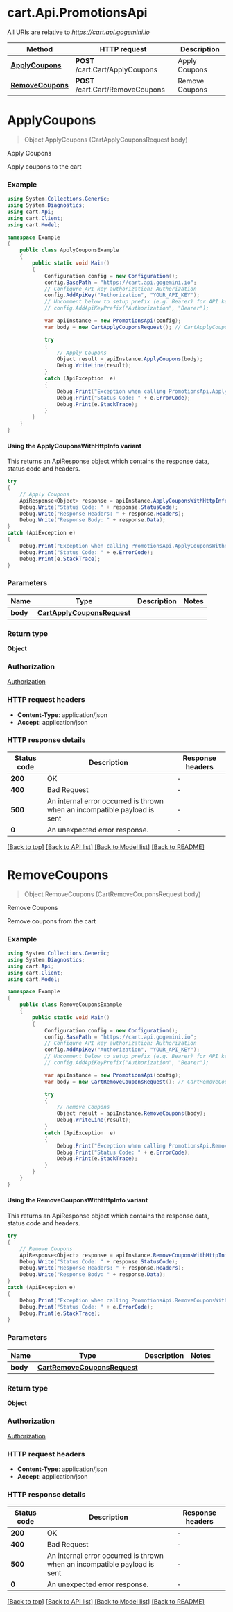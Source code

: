 # cart.Api.PromotionsApi

All URIs are relative to *https://cart.api.gogemini.io*

| Method | HTTP request | Description |
|--------|--------------|-------------|
| [**ApplyCoupons**](PromotionsApi.md#applycoupons) | **POST** /cart.Cart/ApplyCoupons | Apply Coupons |
| [**RemoveCoupons**](PromotionsApi.md#removecoupons) | **POST** /cart.Cart/RemoveCoupons | Remove Coupons |

<a id="applycoupons"></a>
# **ApplyCoupons**
> Object ApplyCoupons (CartApplyCouponsRequest body)

Apply Coupons

Apply coupons to the cart

### Example
```csharp
using System.Collections.Generic;
using System.Diagnostics;
using cart.Api;
using cart.Client;
using cart.Model;

namespace Example
{
    public class ApplyCouponsExample
    {
        public static void Main()
        {
            Configuration config = new Configuration();
            config.BasePath = "https://cart.api.gogemini.io";
            // Configure API key authorization: Authorization
            config.AddApiKey("Authorization", "YOUR_API_KEY");
            // Uncomment below to setup prefix (e.g. Bearer) for API key, if needed
            // config.AddApiKeyPrefix("Authorization", "Bearer");

            var apiInstance = new PromotionsApi(config);
            var body = new CartApplyCouponsRequest(); // CartApplyCouponsRequest | 

            try
            {
                // Apply Coupons
                Object result = apiInstance.ApplyCoupons(body);
                Debug.WriteLine(result);
            }
            catch (ApiException  e)
            {
                Debug.Print("Exception when calling PromotionsApi.ApplyCoupons: " + e.Message);
                Debug.Print("Status Code: " + e.ErrorCode);
                Debug.Print(e.StackTrace);
            }
        }
    }
}
```

#### Using the ApplyCouponsWithHttpInfo variant
This returns an ApiResponse object which contains the response data, status code and headers.

```csharp
try
{
    // Apply Coupons
    ApiResponse<Object> response = apiInstance.ApplyCouponsWithHttpInfo(body);
    Debug.Write("Status Code: " + response.StatusCode);
    Debug.Write("Response Headers: " + response.Headers);
    Debug.Write("Response Body: " + response.Data);
}
catch (ApiException e)
{
    Debug.Print("Exception when calling PromotionsApi.ApplyCouponsWithHttpInfo: " + e.Message);
    Debug.Print("Status Code: " + e.ErrorCode);
    Debug.Print(e.StackTrace);
}
```

### Parameters

| Name | Type | Description | Notes |
|------|------|-------------|-------|
| **body** | [**CartApplyCouponsRequest**](CartApplyCouponsRequest.md) |  |  |

### Return type

**Object**

### Authorization

[Authorization](../README.md#Authorization)

### HTTP request headers

 - **Content-Type**: application/json
 - **Accept**: application/json


### HTTP response details
| Status code | Description | Response headers |
|-------------|-------------|------------------|
| **200** | OK |  -  |
| **400** | Bad Request |  -  |
| **500** | An internal error occurred is thrown when an incompatible payload is sent |  -  |
| **0** | An unexpected error response. |  -  |

[[Back to top]](#) [[Back to API list]](../README.md#documentation-for-api-endpoints) [[Back to Model list]](../README.md#documentation-for-models) [[Back to README]](../README.md)

<a id="removecoupons"></a>
# **RemoveCoupons**
> Object RemoveCoupons (CartRemoveCouponsRequest body)

Remove Coupons

Remove coupons from the cart

### Example
```csharp
using System.Collections.Generic;
using System.Diagnostics;
using cart.Api;
using cart.Client;
using cart.Model;

namespace Example
{
    public class RemoveCouponsExample
    {
        public static void Main()
        {
            Configuration config = new Configuration();
            config.BasePath = "https://cart.api.gogemini.io";
            // Configure API key authorization: Authorization
            config.AddApiKey("Authorization", "YOUR_API_KEY");
            // Uncomment below to setup prefix (e.g. Bearer) for API key, if needed
            // config.AddApiKeyPrefix("Authorization", "Bearer");

            var apiInstance = new PromotionsApi(config);
            var body = new CartRemoveCouponsRequest(); // CartRemoveCouponsRequest | 

            try
            {
                // Remove Coupons
                Object result = apiInstance.RemoveCoupons(body);
                Debug.WriteLine(result);
            }
            catch (ApiException  e)
            {
                Debug.Print("Exception when calling PromotionsApi.RemoveCoupons: " + e.Message);
                Debug.Print("Status Code: " + e.ErrorCode);
                Debug.Print(e.StackTrace);
            }
        }
    }
}
```

#### Using the RemoveCouponsWithHttpInfo variant
This returns an ApiResponse object which contains the response data, status code and headers.

```csharp
try
{
    // Remove Coupons
    ApiResponse<Object> response = apiInstance.RemoveCouponsWithHttpInfo(body);
    Debug.Write("Status Code: " + response.StatusCode);
    Debug.Write("Response Headers: " + response.Headers);
    Debug.Write("Response Body: " + response.Data);
}
catch (ApiException e)
{
    Debug.Print("Exception when calling PromotionsApi.RemoveCouponsWithHttpInfo: " + e.Message);
    Debug.Print("Status Code: " + e.ErrorCode);
    Debug.Print(e.StackTrace);
}
```

### Parameters

| Name | Type | Description | Notes |
|------|------|-------------|-------|
| **body** | [**CartRemoveCouponsRequest**](CartRemoveCouponsRequest.md) |  |  |

### Return type

**Object**

### Authorization

[Authorization](../README.md#Authorization)

### HTTP request headers

 - **Content-Type**: application/json
 - **Accept**: application/json


### HTTP response details
| Status code | Description | Response headers |
|-------------|-------------|------------------|
| **200** | OK |  -  |
| **400** | Bad Request |  -  |
| **500** | An internal error occurred is thrown when an incompatible payload is sent |  -  |
| **0** | An unexpected error response. |  -  |

[[Back to top]](#) [[Back to API list]](../README.md#documentation-for-api-endpoints) [[Back to Model list]](../README.md#documentation-for-models) [[Back to README]](../README.md)


